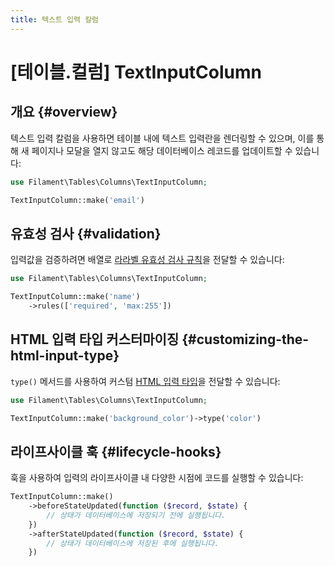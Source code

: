```yaml
---
title: 텍스트 입력 칼럼
---
```

# [테이블.컬럼] TextInputColumn

## 개요 {#overview}

텍스트 입력 칼럼을 사용하면 테이블 내에 텍스트 입력란을 렌더링할 수 있으며, 이를 통해 새 페이지나 모달을 열지 않고도 해당 데이터베이스 레코드를 업데이트할 수 있습니다:

```php
use Filament\Tables\Columns\TextInputColumn;

TextInputColumn::make('email')
```

<AutoScreenshot name="tables/columns/text-input/simple" alt="텍스트 입력 칼럼" version="3.x" />

## 유효성 검사 {#validation}

입력값을 검증하려면 배열로 [라라벨 유효성 검사 규칙](/laravel/12.x/validation#available-validation-rules)을 전달할 수 있습니다:

```php
use Filament\Tables\Columns\TextInputColumn;

TextInputColumn::make('name')
    ->rules(['required', 'max:255'])
```

## HTML 입력 타입 커스터마이징 {#customizing-the-html-input-type}

`type()` 메서드를 사용하여 커스텀 [HTML 입력 타입](https://developer.mozilla.org/en-US/docs/Web/HTML/Element/input#input_types)을 전달할 수 있습니다:

```php
use Filament\Tables\Columns\TextInputColumn;

TextInputColumn::make('background_color')->type('color')
```

## 라이프사이클 훅 {#lifecycle-hooks}

훅을 사용하여 입력의 라이프사이클 내 다양한 시점에 코드를 실행할 수 있습니다:

```php
TextInputColumn::make()
    ->beforeStateUpdated(function ($record, $state) {
        // 상태가 데이터베이스에 저장되기 전에 실행됩니다.
    })
    ->afterStateUpdated(function ($record, $state) {
        // 상태가 데이터베이스에 저장된 후에 실행됩니다.
    })
```
